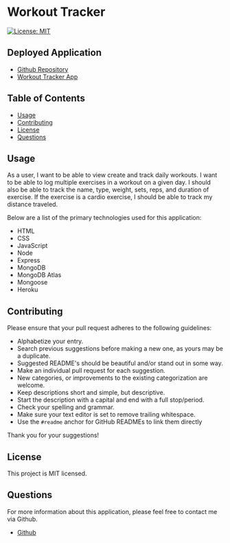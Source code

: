 # Workout Tracker

[![License: MIT](https://img.shields.io/badge/License-MIT-yellow.svg)](https://opensource.org/licenses/MIT)

## Deployed Application

* [Github Repository](https://github.com/milehighcoder/workout-tracker)
* [Workout Tracker App](https://milehighcoder-workout-tracker.herokuapp.com/)

## Table of Contents

* [Usage](#usage)
* [Contributing](#contributing)
* [License](#license)
* [Questions](#questions)

## Usage

As a user, I want to be able to view create and track daily workouts. I want to be able to log multiple exercises in a workout on a given day. I should also be able to track the name, type, weight, sets, reps, and duration of exercise. If the exercise is a cardio exercise, I should be able to track my distance traveled.

Below are a list of the primary technologies used for this application:

* HTML
* CSS
* JavaScript
* Node
* Express
* MongoDB
* MongoDB Atlas
* Mongoose
* Heroku

## Contributing

Please ensure that your pull request adheres to the following guidelines:

* Alphabetize your entry.
* Search previous suggestions before making a new one, as yours may be a duplicate.
* Suggested README's should be beautiful and/or stand out in some way.
* Make an individual pull request for each suggestion.
* New categories, or improvements to the existing categorization are welcome.
* Keep descriptions short and simple, but descriptive.
* Start the description with a capital and end with a full stop/period.
* Check your spelling and grammar.
* Make sure your text editor is set to remove trailing whitespace.
* Use the `#readme` anchor for GitHub READMEs to link them directly

Thank you for your suggestions!

## License

This project is MIT licensed.

## Questions

For more information about this application, please feel free to contact me via Github.

* [Github](https://github.com/milehighcoder)
